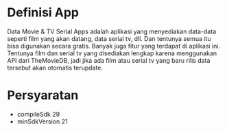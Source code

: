 # Definisi App
Data Movie & TV Serial Apps adalah aplikasi yang menyediakan data-data seperti film yang akan datang, data serial tv, dll. Dan tentunya semua itu bisa digunakan secara gratis. Banyak juga fitur yang terdapat di aplikasi ini. Tentunya film dan serial tv yang disediakan lengkap karena menggunakan API dari TheMovieDB, jadi jika ada film atau serial tv yang baru rilis data tersebut akan otomatis terupdate.

# Persyaratan 
- compileSdk 29
- minSdkVersion 21
